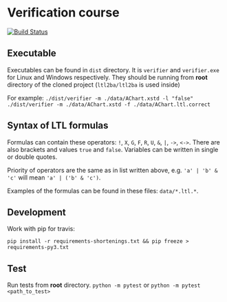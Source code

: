 Verification course
===================

[![Build Status](https://travis-ci.org/stoyanovd/verification_course.svg?branch=master)](https://travis-ci.org/stoyanovd/verification_course)


Executable
----------
Executables can be found in `dist` directory.
It is `verifier` and `verifier.exe` for Linux and Windows respectively.
They should be running from **root** directory of the cloned project (`ltl2ba/ltl2ba` is used inside)

For example:
`./dist/verifier -m ./data/AChart.xstd -l "false"`  
`./dist/verifier -m ./data/AChart.xstd -f ./data/AChart.ltl.correct`


Syntax of LTL formulas
--------------------
Formulas can contain these operators: `!`, `X`, `G`, `F`, `R`, `U`, `&`, `|`, `->`, `<->`.
There are also brackets and values `true` and `false`. Variables can be written in single or double quotes.

Priority of operators are the same as in list written above, e.g. `'a' | 'b' & 'c'` will mean `'a' | ('b' & 'c')`.

Examples of the formulas can be found in these files: `data/*.ltl.*`.


Development
-----------
Work with pip for travis:
```
pip install -r requirements-shortenings.txt && pip freeze > requirements-py3.txt
```


Test
----
Run tests from **root** directory.
`python -m pytest`
or
`python -m pytest <path_to_test>`
